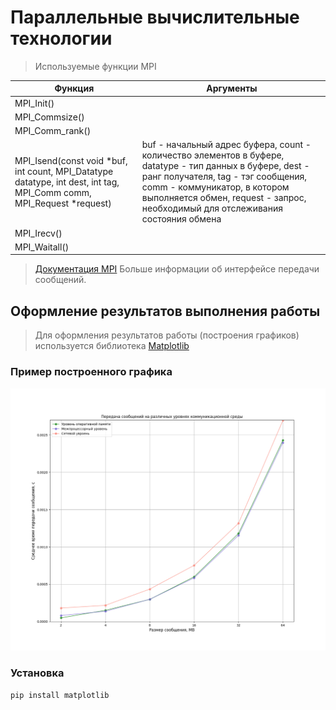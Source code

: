 # Параллельные вычислительные технологии
> Используемые функции MPI

| Функция | Аргументы |
| ------ | ------ |
| MPI_Init() | |
| MPI_Commsize() |  |
| MPI_Comm_rank() |  |
| MPI_Isend(const void *buf, int count, MPI_Datatype datatype, int dest, int tag, MPI_Comm comm, MPI_Request *request) | buf - начальный адрес буфера, count - количество элементов в буфере, datatype - тип данных в буфере, dest - ранг получателя, tag - тэг сообщения, comm - коммуникатор, в котором выполняется обмен, request - запрос, необходимый для отслеживания состояния обмена  |
| MPI_Irecv() |  |
| MPI_Waitall() |  |

> [Документация MPI](https://curc.readthedocs.io/en/latest/programming/MPI-C.html)
> Больше информации об интерфейсе передачи сообщений.

## Оформление результатов выполнения работы
> Для оформления результатов работы (построения графиков) используется библиотека [Matplotlib](https://matplotlib.org/stable/)

### Пример построенного графика
![Пример графика](/doc/exchange_time/result.png)
### Установка
```sh
pip install matplotlib
```